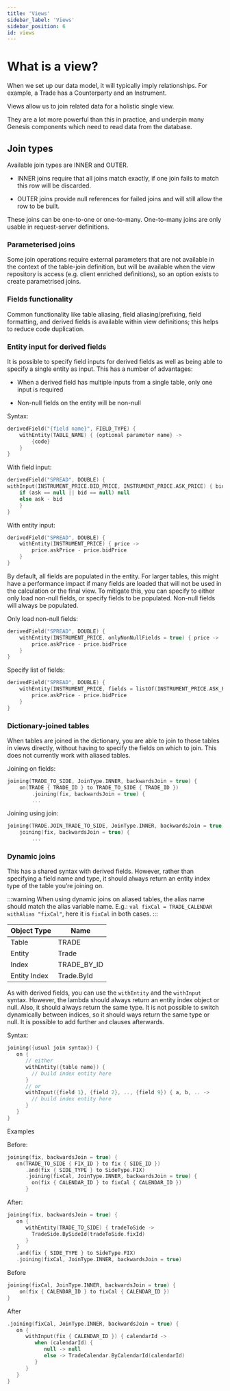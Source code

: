 ```yaml
---
title: 'Views'
sidebar_label: 'Views'
sidebar_position: 6
id: views
---
```


# What is a view?

When we set up our data model, it will typically imply relationships. For example, a Trade has a Counterparty and an Instrument.

Views allow us to join related data for a holistic single view.

They are a lot more powerful than this in practice, and underpin many Genesis components which need to read data from the database.

## Join types
Available join types are INNER and OUTER.

* INNER joins require that all joins match exactly, if one join fails to match this row will be discarded.

* OUTER joins provide null references for failed joins and will still allow the row to be built.

These joins can be one-to-one or one-to-many. One-to-many joins are only usable in request-server definitions.

### Parameterised joins
Some join operations require external parameters that are not available in the context of the table-join definition,
but will be available when the view repository is access (e.g. client enriched definitions), so an option exists to create parametrised joins.

### Fields functionality
Common functionality like table aliasing, field aliasing/prefixing, field formatting, and derived fields is available within view definitions; this helps to reduce code duplication.

### Entity input for derived fields
It is possible to specify field inputs for derived fields as well as being able to specify a single entity as input. This has a number of advantages:

- When a derived field has multiple inputs from a single table, only one input is required

- Non-null fields on the entity will be non-null
   
Syntax:
```kotlin
derivedField("{field name}", FIELD_TYPE) {
    withEntity(TABLE_NAME) { {optional parameter name} ->
        {code}
    }
}
```

With field input:

```kotlin
derivedField("SPREAD", DOUBLE) {
withInput(INSTRUMENT_PRICE.BID_PRICE, INSTRUMENT_PRICE.ASK_PRICE) { bid, ask ->
    if (ask == null || bid == null) null
    else ask - bid
    }
}
```

With entity input:

```kotlin
derivedField("SPREAD", DOUBLE) {
    withEntity(INSTRUMENT_PRICE) { price ->
        price.askPrice - price.bidPrice
    }
}
```
By default, all fields are populated in the entity. For larger tables, this might have a performance impact if many fields are loaded that will not be used in the calculation or the final view. To mitigate this, you can specify to either only load non-null fields, or specify fields to be populated. Non-null fields will always be populated.

Only load non-null fields:

```kotlin
derivedField("SPREAD", DOUBLE) {
    withEntity(INSTRUMENT_PRICE, onlyNonNullFields = true) { price ->
        price.askPrice - price.bidPrice
    }
}
```
Specify list of fields:

```kotlin
derivedField("SPREAD", DOUBLE) {
    withEntity(INSTRUMENT_PRICE, fields = listOf(INSTRUMENT_PRICE.ASK_PRICE, INSTRUMENT_PRICE.BID_PRICE)) { price ->
        price.askPrice - price.bidPrice
    }
}
```
### Dictionary-joined tables
When tables are joined in the dictionary, you are able to join to those tables in views directly, without having to specify the fields on which to join. This does not currently work with aliased tables.

Joining on fields:

```kotlin
joining(TRADE_TO_SIDE, JoinType.INNER, backwardsJoin = true) {
    on(TRADE { TRADE_ID } to TRADE_TO_SIDE { TRADE_ID })
        .joining(fix, backwardsJoin = true) {
        ...
```
Joining using join:

```kotlin
joining(TRADE.JOIN_TRADE_TO_SIDE, JoinType.INNER, backwardsJoin = true) {
    joining(fix, backwardsJoin = true) {
        ...
```

### Dynamic joins
This has a shared syntax with derived fields. However, rather than specifying a field name and type, it should always return an entity index type of the table you’re joining on.

:::warning
When using dynamic joins on aliased tables, the alias name should match the alias variable name. E.g.: ```val fixCal = TRADE_CALENDAR withAlias "fixCal"```, here it is ```fixCal``` in both cases.
:::

| Object Type | Name |
| ----------- | ---- |
|Table | TRADE
|Entity | Trade
| Index | TRADE_BY_ID
| Entity Index | Trade.ById

As with derived fields, you can use the `withEntity` and the `withInput` syntax. However, the lambda should always return an entity index object or null. Also, it should always return the same type. It is not possible to switch dynamically between indices, so it should ways return the same type or null. It is possible to add further `and` clauses afterwards.

Syntax:

```kotlin
joining({usual join syntax}) {
   on {  
      // either
      withEntity({table name}) {
        // build index entity here
      }
      // or
      withInput({field 1}, {field 2}, .., {field 9}) { a, b, .. ->
        // build index entity here
      }
   }
}
```
Examples

Before:

```kotlin
joining(fix, backwardsJoin = true) {
   on(TRADE_TO_SIDE { FIX_ID } to fix { SIDE_ID })
      .and(fix { SIDE_TYPE } to SideType.FIX)
      .joining(fixCal, JoinType.INNER, backwardsJoin = true) {
        on(fix { CALENDAR_ID } to fixCal { CALENDAR_ID })
      }
```
After:

```kotlin
joining(fix, backwardsJoin = true) {
   on {
      withEntity(TRADE_TO_SIDE) { tradeToSide ->
        TradeSide.BySideId(tradeToSide.fixId)
      }
   }
   .and(fix { SIDE_TYPE } to SideType.FIX)
   .joining(fixCal, JoinType.INNER, backwardsJoin = true)
```

Before

```kotlin
joining(fixCal, JoinType.INNER, backwardsJoin = true) {
    on(fix { CALENDAR_ID } to fixCal { CALENDAR_ID })
}
```
After

```kotlin
.joining(fixCal, JoinType.INNER, backwardsJoin = true) {
   on {
      withInput(fix { CALENDAR_ID }) { calendarId ->
         when (calendarId) {
            null -> null
            else -> TradeCalendar.ByCalendarId(calendarId)
         }
      }
   }
}
```